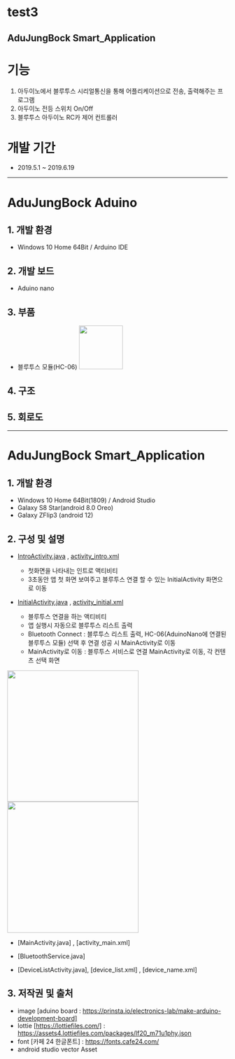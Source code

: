 # test3

AduJungBock Smart_Application
---------------------------------------------------------
# 기능
1. 아두이노에서 블루투스 시리얼통신을 통해 어플리케이션으로 전송, 출력해주는 프로그램  
2. 아두이노 전등 스위치 On/Off
3. 블루투스 아두이노 RC카 제어 컨트롤러 
# 개발 기간
- 2019.5.1 ~ 2019.6.19
--------------------------------------------------------
# AduJungBock Aduino
## 1. 개발 환경
- Windows 10 Home 64Bit / Arduino IDE

## 2. 개발 보드
- Aduino nano

## 3. 부품
- 블루투스 모듈(HC-06) <img src="https://images-na.ssl-images-amazon.com/images/I/61RwNwc8P9L._SX425_.jpg" width="100">

## 4. 구조
## 5. 회로도

-----------------------------
# AduJungBock Smart_Application
## 1. 개발 환경
- Windows 10 Home 64Bit(1809) / Android Studio
- Galaxy S8 Star(android 8.0 Oreo)
- Galaxy ZFlip3 (android 12)

## 2. 구성 및 설명
- [IntroActivity.java](https://github.com/seonyeongBEAK/test3/blob/master/app/src/main/java/com/adu/test3/IntroActivity.java) 
, [activity_intro.xml](https://github.com/seonyeongBEAK/test3/blob/master/app/src/main/res/layout/activity_intro.xml)
   - 첫화면을 나타내는 인트로 액티비티
   - 3초동안 앱 첫 화면 보여주고 블루투스 연결 할 수 있는 InitialActivity 화면으로 이동

- [InitialActivity.java](https://github.com/seonyeongBEAK/test3/blob/master/app/src/main/java/com/adu/test3/InitialActivity.java) 
, [activity_initial.xml](https://github.com/seonyeongBEAK/test3/blob/master/app/src/main/res/layout/activity_initial.xml)
   - 블루투스 연결을 하는 액티비티
   - 앱 실행시 자동으로 블루투스 리스트 출력
   - Bluetooth Connect : 블루투스 리스트 출력, HC-06(AduinoNano에 연결된 블루투스 모듈) 선택 후 연결 성공 시 MainActivity로 이동
   - MainActivity로 이동 : 블루투스 서비스로 연결 MainActivity로 이동, 각 컨텐츠 선택 화면
   
<img src="./screenshot/Initial1.jpg" width="300">    <img src="./screenshot/Initial2.jpg" width="300">
- [MainActivity.java]
, [activity_main.xml]
   

- [BluetoothService.java]
- [DeviceListActivity.java],
[device_list.xml]
, [device_name.xml]


## 3. 저작권 및 출처
   - image [aduino board : https://prinsta.io/electronics-lab/make-arduino-development-board]
   - lottie [https://lottiefiles.com/] : https://assets4.lottiefiles.com/packages/lf20_m71u1phy.json
   - font [카페 24 한글폰트] : https://fonts.cafe24.com/
   - android studio vector Asset
